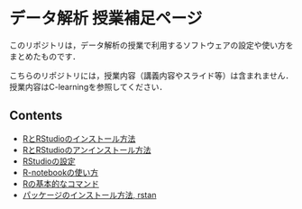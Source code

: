 # データ解析 授業補足ページ

このリポジトリは，データ解析の授業で利用するソフトウェアの設定や使い方をまとめたものです．

こちらのリポジトリには，授業内容（講義内容やスライド等）は含まれません．
授業内容はC-learningを参照してください．


## Contents

- [RとRStudioのインストール方法](./install/)
- [RとRStudioのアンインストール方法](./uninstall/)
- [RStudioの設定](./settings/)
- [R-notebookの使い方](./Rnotebook/)
- [Rの基本的なコマンド](./usage_r.md)
- [パッケージのインストール方法, rstan](./install_pkg/)
